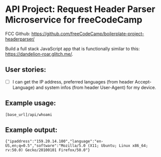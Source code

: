 # API Project: Request Header Parser Microservice for freeCodeCamp

FCC Github: https://github.com/freeCodeCamp/boilerplate-project-headerparser/

Build a full stack JavaScript app that is functionally similar to this: https://dandelion-roar.glitch.me/.

## User stories:

- [ ] I can get the IP address, preferred languages (from header Accept-Language) and system infos (from header User-Agent) for my device.

## Example usage:

`[base_url]/api/whoami`

## Example output:

`{"ipaddress":"159.20.14.100","language":"en-US,en;q=0.5","software":"Mozilla/5.0 (X11; Ubuntu; Linux x86_64; rv:50.0) Gecko/20100101 Firefox/50.0"}`
